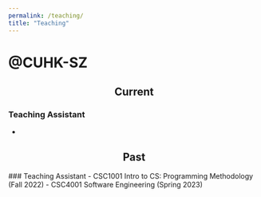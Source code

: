 ```yaml
---
permalink: /teaching/
title: "Teaching"
---
```


# @CUHK-SZ

<!-- ## Current -->

<h2 align="center">Current</h2>

### Teaching Assistant
-


<h2 align="center">Past</h2>
### Teaching Assistant
- CSC1001 Intro to CS: Programming Methodology (Fall 2022)
- CSC4001 Software Engineering (Spring 2023)



